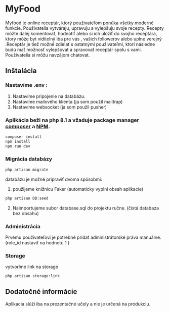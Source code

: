 # MyFood

Myfood je online receptár, ktorý použivateľom ponúka všetky moderné funkcie. Použivatelia vytváraju, upravuju a vylepšuju svoje recepty. Recepty môžte dalej komentovať, hodnotiť alebo si ich uložiť do svojho receptára, ktorý môže byt viditelný iba pre vás , vašich followerov alebo uplne verejný .Receptár je tiež možné zdielať s ostatnými použivateľmi, ktorí následne budú mať možnosť vylepšovat a spravovať receptár spolu s vami. Použivatelia si môžu navzájom chatovat.   

## Inštalácia

### Nastavíme .env : 
1. Nastavíme pripojenie na databázu.
2. Nastavíme mailového klienta (ja som použil mailtrap)
3. Nastavíme websocket (ja som použil pusher)


### Aplikácia beži na php 8.1 a  vžaduje package manager  [composer](https://getcomposer.org/) a [NPM](https://www.npmjs.com/).

```bash
composer install 
npm install
npm run dev
```

### Migrácia databázy 
```bash
php artisan migrate
```

databázu je možné pripraviť dvoma spôsobmi:

1. použijeme knižnicu Faker (automaticky vyplní obsah aplikacie)
```bash
php artisan DB:seed
```

2. Naimportujeme subor database.sql do projektu ručne. (čistá databaza bez obsahu)

### Administrácia

Prvému použivateľovi je potrebné pridať administrátorské práva manuálne. (role_id nastaviť na hodnotu 1 )

### Storage

vytvoríme link na storage
```bash
php artisan storage:link
```

## Dodatočné informácie

Aplikacia slúži iba na prezentačné učely a nie je určená na produkciu. 
